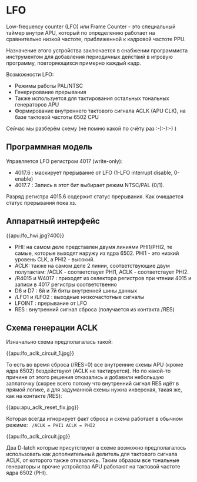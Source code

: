 # LFO

Low-frequency counter (LFO) или Frame Counter - это специальный таймер внутри APU, который по определению работает на сравнительно низкой частоте, приближенной к кадровой частоте PPU.

Назначение этого устройства заключается в снабжении программиста инструментом для добавления периодичных действий в игровую программу, повторяющихся примерно каждый кадр.

Возможности LFO:
  * Режимы работы PAL/NTSC
  * Генерирование прерывания
  * Также используется для тактирования остальных тональных генераторов APU
  * Формирование внутреннего тактового сигнала ACLK (APU CLK), на базе тактовой частоты 6502 CPU

Сейчас мы разберём схему (не помню какой по счёту раз :-):-):-) )

## Программная модель

Управляется LFO регистром 4017 (write-only):
  * 4017.6 : маскирует прерывание от LFO (1-LFO interrupt disable, 0-enable)
  * 4017.7 : Запись в этот бит выбирает режим NTSC/PAL (0/1).

Разряд регистра 4015.6 содержит статус прерывания. Как очищается статус прерывания пока хз.

## Аппаратный интерфейс

{{apu:lfo_hwi.jpg?400}}

  * PHI: на самом деле представлен двумя линиями PHI1/PHI2, те самые, которые выходят наружу из ядра 6502. PHI1 - это низкий уровень CLK, а PHI2 - высокий.
  * ACLK: также на самом деле 2 линии, соответствующие двум полутактам: /ACLK - соответствует PHI1, ACLK - соответствует PHI2.
  * /R4015 и W4017 : приходят из селектора регистров при чтении 4015 и записи в 4017 регистры соответственно
  * D6 и D7 : 6й и 7й биты внутренней шины данных
  * /LFO1 и /LFO2 : выходные низкочастотные сигналы
  * LFOINT : прерывание от LFO
  * RES : внутренний сигнал сброса (получается из контакта /RES)

## Схема генерации ACLK

Изначально схема предполагалась такой:

{{apu:lfo_aclk_circuit_1.jpg}}

То есть во время сброса (/RES=0) все внутренние схемы APU (кроме ядра 6502) бездействуют (ACLK не тактируется). Но по какой-то причине от этого решения отказались и добавили небольшую заплаточку (скорее всего потому что внутренний сигнал RES идёт в прямой логике, а для задуманной схемы нужна инверсная, такая же, как на контакте /RES):

{{apu:apu_aclk_reset_fix.jpg}}

Которая всегда игнорирует факт сброса и схема работает в обычном режиме:
<code c>
/ACLK = PHI1
ACLK = PHI2
</code>

{{apu:lfo_aclk_circuit.jpg}}

Два D-latch которые присутствуют в схеме возможно предполагалось использовать как дополнительный делитель для тактового сигнала ACLK, от которого также отказались. Таким образом все тональные генераторы и прочие устройства APU работают на тактовой частоте ядра 6502 (PHI).
